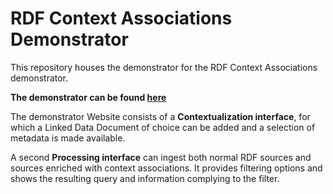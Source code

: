 # RDF Context Associations Demonstrator

This repository houses the demonstrator for the RDF Context Associations demonstrator.

**The demonstrator can be found [here](https://knowledgeonwebscale.github.io/rdf-context-associations-demo/)**

The demonstrator Website consists of a **Contextualization interface**,
for which a Linked Data Document of choice can be added and a selection of metadata is made available.

A second **Processing interface** can ingest both normal RDF sources and sources enriched with context associations.
It provides filtering options and shows the resulting query and information complying to the filter.